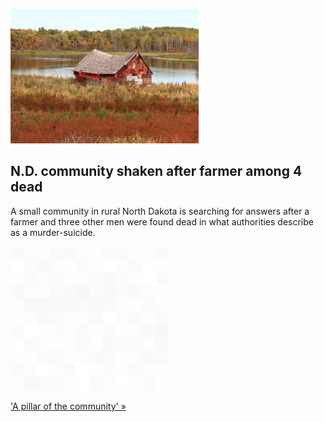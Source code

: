 
![N.D. community shaken after farmer among 4 dead](./20220901235736.png)
## N.D. community shaken after farmer among 4 dead

A small community in rural North Dakota is searching for answers after a farmer and three other men were found dead in what authorities describe as a murder-suicide.

![pic](../square_bg.png)

['A pillar of the community' »](https://www.yahoo.com/gma/north-dakota-community-shaken-farmer-103633611.html)
